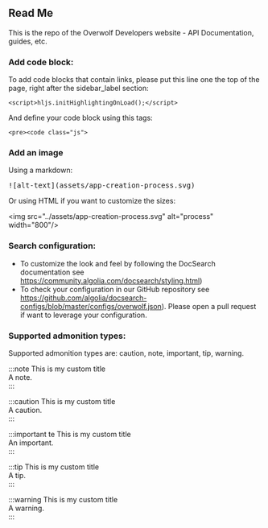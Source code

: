 ## Read Me
This is the repo of the Overwolf Developers website - API Documentation, guides, etc.

### Add code block:
To add code blocks that contain links, please put this line one the top of the page, right after the sidebar_label section:  

`<script>hljs.initHighlightingOnLoad();</script>`

And define your code block using this tags:  

`<pre><code class="js">`

### Add an image

Using a markdown:
<pre>
![alt-text](assets/app-creation-process.svg)
</pre>

Or using HTML if you want to customize the sizes:

\<img src="../assets/app-creation-process.svg" alt="process" width="800"/>


### Search configuration:

* To customize the look and feel by following the DocSearch documentation see https://community.algolia.com/docsearch/styling.html) 
* To check your configuration in our GitHub repository see https://github.com/algolia/docsearch-configs/blob/master/configs/overwolf.json). Please open a pull request if want to leverage your configuration.

### Supported admonition types:

Supported admonition types are: caution, note, important, tip, warning.

:::note This is my custom title  
A note.  
:::

:::caution This is my custom title  
A caution.  
:::

:::important te This is my custom title  
An important.  
:::

:::tip This is my custom title  
A tip.  
:::

:::warning This is my custom title  
A warning.  
:::
